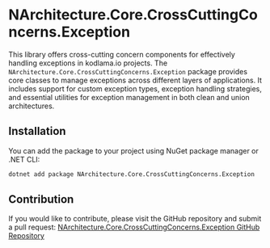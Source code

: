 # NArchitecture.Core.CrossCuttingConcerns.Exception

This library offers cross-cutting concern components for effectively handling exceptions in kodlama.io projects. The `NArchitecture.Core.CrossCuttingConcerns.Exception` package provides core classes to manage exceptions across different layers of applications. It includes support for custom exception types, exception handling strategies, and essential utilities for exception management in both clean and union architectures.

## Installation

You can add the package to your project using NuGet package manager or .NET CLI:

```bash
dotnet add package NArchitecture.Core.CrossCuttingConcerns.Exception
```

## Contribution

If you would like to contribute, please visit the GitHub repository and submit a pull request: [NArchitecture.Core.CrossCuttingConcerns.Exception GitHub Repository](https://github.com/kodlamaio-projects/nArchitecture.Core)
